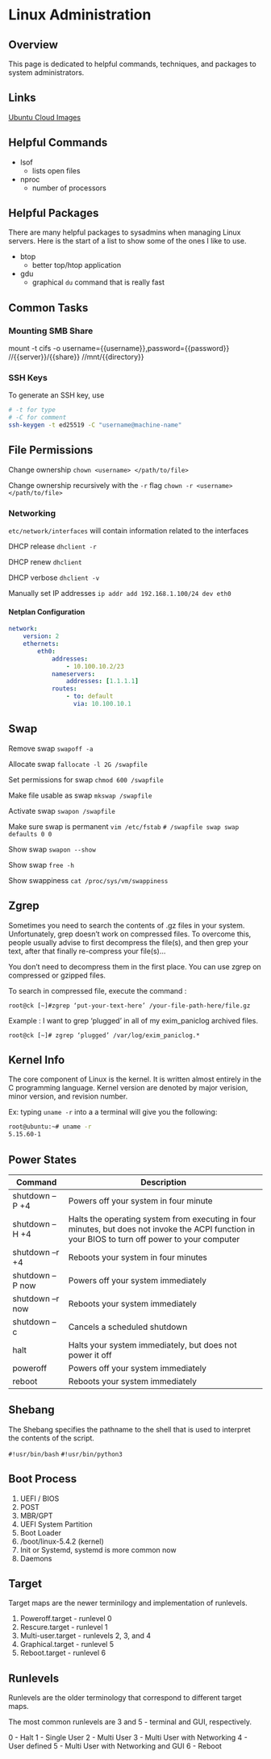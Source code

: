 # Linux Administration

## Overview

This page is dedicated to helpful commands, techniques, and packages to system administrators.

## Links

[Ubuntu Cloud Images](https://cloud-images.ubuntu.com/jammy/)

## Helpful Commands

- lsof
  - lists open files
- nproc
  - number of processors

## Helpful Packages

There are many helpful packages to sysadmins when managing Linux servers. Here is the start of a list to show some of the ones I like to use.

- btop
  - better top/htop application
- gdu
  - graphical `du` command that is really fast

## Common Tasks

### Mounting SMB Share

mount -t cifs -o username={{username}},password={{password}} //{{server}}/{{share}} //mnt/{{directory}}

### SSH Keys

To generate an SSH key, use 

```bash
# -t for type
# -C for comment
ssh-keygen -t ed25519 -C "username@machine-name"
```

## File Permissions

Change ownership `chown <username> </path/to/file>`

Change ownership recursively with the `-r` flag `chown -r <username> </path/to/file>`

### Networking

`etc/network/interfaces` will contain information related to the interfaces

DHCP release `dhclient -r`

DHCP renew `dhclient`

DHCP verbose `dhclient -v`

Manually set IP addresses `ip addr add 192.168.1.100/24 dev eth0`

#### Netplan Configuration

```yaml
network:
    version: 2
    ethernets:
        eth0:
            addresses:
                - 10.100.10.2/23
            nameservers:
                addresses: [1.1.1.1]
            routes:
                - to: default
                  via: 10.100.10.1
```

## Swap

Remove swap `swapoff -a`

Allocate swap `fallocate -l 2G /swapfile`

Set permissions for swap `chmod 600 /swapfile`

Make file usable as swap `mkswap /swapfile`

Activate swap `swapon /swapfile`

Make sure swap is permanent `vim /etc/fstab`  `# /swapfile swap swap defaults 0 0`

Show swap `swapon --show`

Show swap `free -h`

Show swappiness `cat /proc/sys/vm/swappiness`

## Zgrep

Sometimes you need to search the contents of .gz files in your system. Unfortunately, grep doesn’t work on compressed files. To overcome this, people usually advise to first decompress the file(s), and then grep your text, after that finally re-compress your file(s)…

You don’t need to decompress them in the first place. You can use zgrep on compressed or gzipped files.

To search in compressed file, execute the command :

`root@ck [~]#zgrep ‘put-your-text-here’ /your-file-path-here/file.gz`

Example : I want to grep ‘plugged’ in all of my exim_paniclog archived files.

`root@ck [~]# zgrep ‘plugged’ /var/log/exim_paniclog.*`

## Kernel Info

The core component of Linux is the kernel. It is written almost entirely in the C programming language. Kernel version are denoted by major verision, minor version, and revision number.

Ex: typing `uname -r` into a a terminal will give you the following:

```bash
root@ubuntu:~# uname -r
5.15.60-1
```

## Power States

| Command         | Description                                                                                                                                      |
| --------------- | ------------------------------------------------------------------------------------------------------------------------------------------------ |
| shutdown –P +4  | Powers off your system in four minute                                                                                                            |
| shutdown –H +4  | Halts the operating system from executing in four minutes, but does not invoke the ACPI function in your BIOS to turn off power to your computer |
| shutdown –r +4  | Reboots your system in four minutes                                                                                                              |
| shutdown –P now | Powers off your system immediately                                                                                                               |
| shutdown –r now | Reboots your system immediately                                                                                                                  |
| shutdown –c     | Cancels a scheduled shutdown                                                                                                                     |
| halt            | Halts your system immediately, but does not power it off                                                                                         |
| poweroff        | Powers off your system immediately                                                                                                               |
| reboot          | Reboots your system immediately                                                                                                                  |

## Shebang

The Shebang specifies the pathname to the shell that is used to interpret the contents of the script.

`#!usr/bin/bash`
`#!usr/bin/python3`

## Boot Process

1. UEFI / BIOS
1. POST
1. MBR/GPT
1. UEFI System Partition
1. Boot Loader
1. /boot/linux-5.4.2 (kernel)
1. Init or Systemd, systemd is more common now
1. Daemons

## Target

Target maps are the newer terminilogy and implementation of runlevels.

1. Poweroff.target - runlevel 0
1. Rescure.target - runlevel 1
1. Multi-user.target - runlevels 2, 3, and 4
1. Graphical.target - runlevel 5
1. Reboot.target - runlevel 6

## Runlevels

Runlevels are the older terminology that correspond to different target maps.

The most common runlevels are 3 and 5 - terminal and GUI, respectively.

0 - Halt
1 - Single User
2 - Multi User
3 - Multi User with Networking
4 - User defined
5 - Multi User with Networking and GUI
6 - Reboot
